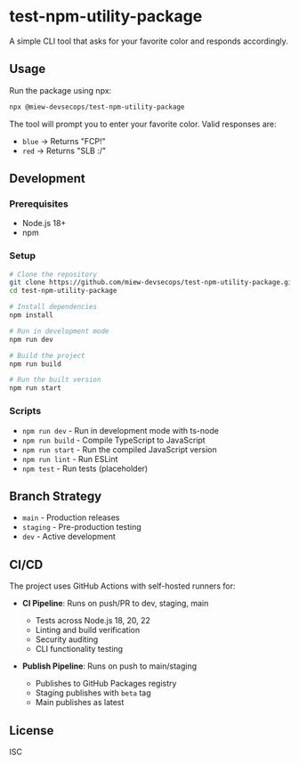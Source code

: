 # test-npm-utility-package

A simple CLI tool that asks for your favorite color and responds accordingly.

## Usage

Run the package using npx:

```bash
npx @miew-devsecops/test-npm-utility-package
```

The tool will prompt you to enter your favorite color. Valid responses are:
- `blue` → Returns "FCP!"
- `red` → Returns "SLB :/"

## Development

### Prerequisites

- Node.js 18+ 
- npm

### Setup

```bash
# Clone the repository
git clone https://github.com/miew-devsecops/test-npm-utility-package.git
cd test-npm-utility-package

# Install dependencies
npm install

# Run in development mode
npm run dev

# Build the project
npm run build

# Run the built version
npm run start
```

### Scripts

- `npm run dev` - Run in development mode with ts-node
- `npm run build` - Compile TypeScript to JavaScript
- `npm run start` - Run the compiled JavaScript version
- `npm run lint` - Run ESLint
- `npm test` - Run tests (placeholder)

## Branch Strategy

- `main` - Production releases
- `staging` - Pre-production testing  
- `dev` - Active development

## CI/CD

The project uses GitHub Actions with self-hosted runners for:

- **CI Pipeline**: Runs on push/PR to dev, staging, main
  - Tests across Node.js 18, 20, 22
  - Linting and build verification
  - Security auditing
  - CLI functionality testing

- **Publish Pipeline**: Runs on push to main/staging
  - Publishes to GitHub Packages registry
  - Staging publishes with `beta` tag
  - Main publishes as latest

## License

ISC